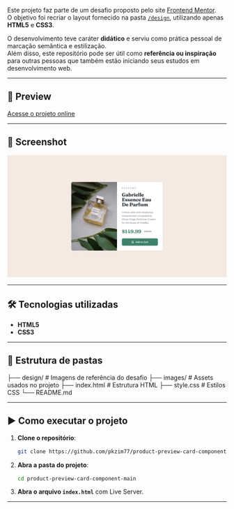 
Este projeto faz parte de um desafio proposto pelo site [Frontend Mentor](https://www.frontendmentor.io/challenges/product-preview-card-component-GO7UmttRfa).  
O objetivo foi recriar o layout fornecido na pasta [`/design`](./design), utilizando apenas **HTML5** e **CSS3**.  

O desenvolvimento teve caráter **didático** e serviu como prática pessoal de marcação semântica e estilização.  
Além disso, este repositório pode ser útil como **referência ou inspiração** para outras pessoas que também estão iniciando seus estudos em desenvolvimento web.  

---

## 🔗 Preview
[Acesse o projeto online](https://pkzim77.github.io/product-preview-card-component-main/)

---

## 📸 Screenshot
![Screenshot do projeto](./design/desktop-design.jpg)

---

## 🛠️ Tecnologias utilizadas
- **HTML5**
- **CSS3**

---

## 📂 Estrutura de pastas
├── design/              # Imagens de referência do desafio
├── images/              # Assets usados no projeto
├── index.html           # Estrutura HTML
├── style.css            # Estilos CSS
└── README.md

---

## ▶️ Como executar o projeto
1. **Clone o repositório**:
   ```bash
   git clone https://github.com/pkzim77/product-preview-card-component-main.git
   ```
2. **Abra a pasta do projeto**:
   ```bash
   cd product-preview-card-component-main
   ```
3. **Abra o arquivo `index.html`** com Live Server.  
   

---


